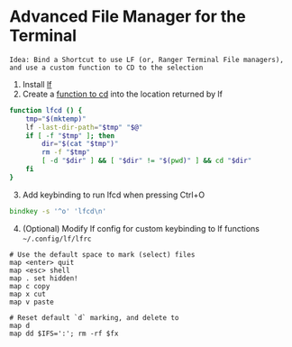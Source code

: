 # Advanced File Manager for the Terminal
```
Idea: Bind a Shortcut to use LF (or, Ranger Terminal File managers), and use a custom function to CD to the selection
```

1. Install [lf](https://github.com/gokcehan/lf)
2. Create a [function to cd](https://github.com/gokcehan/lf/tree/master/etc) into the location returned by lf
```zsh
function lfcd () {
    tmp="$(mktemp)"
    lf -last-dir-path="$tmp" "$@"
    if [ -f "$tmp" ]; then
        dir="$(cat "$tmp")"
        rm -f "$tmp"
        [ -d "$dir" ] && [ "$dir" != "$(pwd)" ] && cd "$dir"
    fi
}
```

3. Add keybinding to run lfcd when pressing Ctrl+O
```zsh
bindkey -s '^o' 'lfcd\n'
```

4. (Optional) Modify lf config for custom keybinding to lf functions `~/.config/lf/lfrc`
```
# Use the default space to mark (select) files
map <enter> quit
map <esc> shell
map . set hidden!
map c copy
map x cut
map v paste

# Reset default `d` marking, and delete to 
map d
map dd $IFS=':'; rm -rf $fx
```